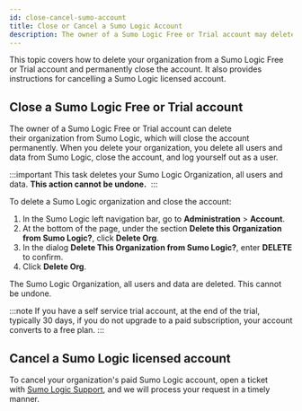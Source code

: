 ```yaml
---
id: close-cancel-sumo-account
title: Close or Cancel a Sumo Logic Account
description: The owner of a Sumo Logic Free or Trial account may delete their Organization from Sumo Logic, which will close the account permanently.
---
```



This topic covers how to delete your organization from a Sumo Logic Free or Trial account and permanently close the account. It also provides instructions for cancelling a Sumo Logic licensed account. 

## Close a Sumo Logic Free or Trial account

The owner of a Sumo Logic Free or Trial account can delete their organization from Sumo Logic, which will close the account permanently. When you delete your organization, you delete all users and data from Sumo Logic, close the account, and log yourself out as a user.

:::important
This task deletes your Sumo Logic Organization, all users and data. **This action cannot be undone.** 
:::

To delete a Sumo Logic organization and close the account:

1. In the Sumo Logic left navigation bar, go to **Administration** > **Account**.
1. At the bottom of the page, under the section **Delete this Organization from Sumo Logic?**, click **Delete Org**.
1. In the dialog **Delete This Organization from Sumo Logic?**, enter **DELETE** to confirm.
1. Click **Delete Org**.

The Sumo Logic Organization, all users and data are deleted. This cannot be undone.

:::note
If you have a self service trial account, at the end of the trial, typically 30 days, if you do not upgrade to a paid subscription, your account converts to a free plan. 
:::

## Cancel a Sumo Logic licensed account

To cancel your organization's paid Sumo Logic account, open a ticket with [Sumo Logic Support](https://support.sumologic.com/hc/en-us/requests/new), and we will process your request in a timely manner.

